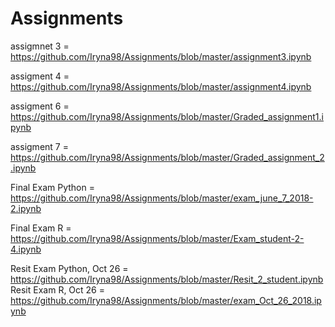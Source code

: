 # Assignments

assigmnet 3 = https://github.com/Iryna98/Assignments/blob/master/assignment3.ipynb

assigment 4 = https://github.com/Iryna98/Assignments/blob/master/assignment4.ipynb

assigment 6 = https://github.com/Iryna98/Assignments/blob/master/Graded_assignment1.ipynb

assigment 7 = https://github.com/Iryna98/Assignments/blob/master/Graded_assignment_2.ipynb

Final Exam Python = https://github.com/Iryna98/Assignments/blob/master/exam_june_7_2018-2.ipynb

Final Exam R = https://github.com/Iryna98/Assignments/blob/master/Exam_student-2-4.ipynb

Resit Exam Python, Oct 26 = https://github.com/Iryna98/Assignments/blob/master/Resit_2_student.ipynb
Resit Exam R, Oct 26 = https://github.com/Iryna98/Assignments/blob/master/exam_Oct_26_2018.ipynb
